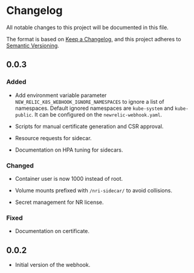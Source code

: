 # Changelog

All notable changes to this project will be documented in this file.

The format is based on [Keep a Changelog](https://keepachangelog.com/en/1.0.0/),
and this project adheres to [Semantic Versioning](https://semver.org/spec/v2.0.0.html).

## 0.0.3

### Added

- Add environment variable parameter `NEW_RELIC_K8S_WEBHOOK_IGNORE_NAMESPACES` to ignore a list of namespaces. 
  Default ignored namespaces are `kube-system` and `kube-public`. It can be configured on the `newrelic-webhook.yaml`.

- Scripts for manual certificate generation and CSR approval.

- Resource requests for sidecar.

- Documentation on HPA tuning for sidecars.

### Changed

- Container user is now 1000 instead of root.

- Volume mounts prefixed with `/nri-sidecar/` to avoid collisions.

- Secret management for NR license.

### Fixed

- Documentation on certificate.

## 0.0.2

- Initial version of the webhook.
